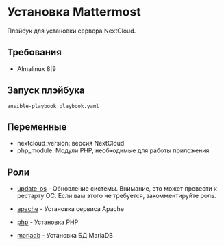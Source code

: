 Установка Mattermost
====================

Плэйбук для установки сервера NextCloud.

Требования
------------

- Almalinux 8|9

Запуск плэйбука
----------------

    ansible-playbook playbook.yaml

Переменные
----------

- nextcloud_version: версия NextCloud.
- php_module: Модули PHP, необходимые для работы приложения

Роли
----

- [update_os](./roles/update_os/) - Обновление системы. Внимание, это может превести к рестарту ОС. Если вам этого не требуется, закомментируйте роль.

- [apache](./roles/apache/) - Установка сервиса Apache

- [php](./roles/php/) - Установка PHP

- [mariadb](./roles/mariadb/) - Установка БД MariaDB
